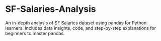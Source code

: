 # SF-Salaries-Analysis
An in-depth analysis of SF Salaries dataset using pandas for Python learners. Includes data insights, code, and step-by-step explanations for beginners to master pandas.
